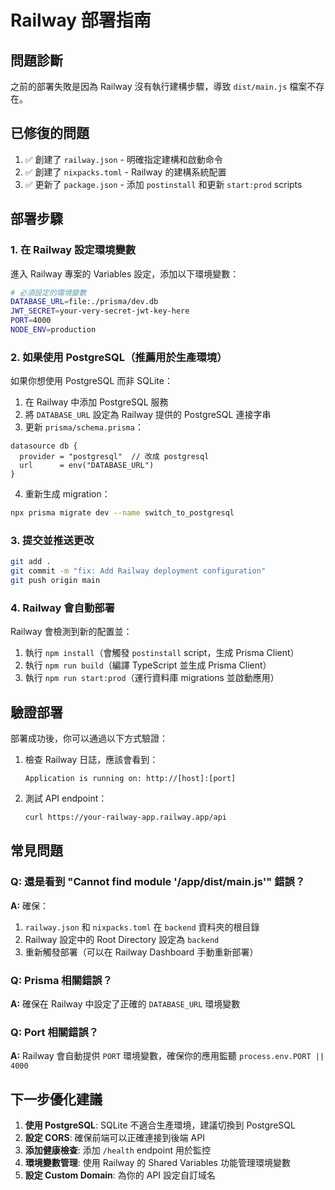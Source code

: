 # Railway 部署指南

## 問題診斷

之前的部署失敗是因為 Railway 沒有執行建構步驟，導致 `dist/main.js` 檔案不存在。

## 已修復的問題

1. ✅ 創建了 `railway.json` - 明確指定建構和啟動命令
2. ✅ 創建了 `nixpacks.toml` - Railway 的建構系統配置
3. ✅ 更新了 `package.json` - 添加 `postinstall` 和更新 `start:prod` scripts

## 部署步驟

### 1. 在 Railway 設定環境變數

進入 Railway 專案的 Variables 設定，添加以下環境變數：

```bash
# 必須設定的環境變數
DATABASE_URL=file:./prisma/dev.db
JWT_SECRET=your-very-secret-jwt-key-here
PORT=4000
NODE_ENV=production
```

### 2. 如果使用 PostgreSQL（推薦用於生產環境）

如果你想使用 PostgreSQL 而非 SQLite：

1. 在 Railway 中添加 PostgreSQL 服務
2. 將 `DATABASE_URL` 設定為 Railway 提供的 PostgreSQL 連接字串
3. 更新 `prisma/schema.prisma`：

```prisma
datasource db {
  provider = "postgresql"  // 改成 postgresql
  url      = env("DATABASE_URL")
}
```

4. 重新生成 migration：
```bash
npx prisma migrate dev --name switch_to_postgresql
```

### 3. 提交並推送更改

```bash
git add .
git commit -m "fix: Add Railway deployment configuration"
git push origin main
```

### 4. Railway 會自動部署

Railway 會檢測到新的配置並：
1. 執行 `npm install`（會觸發 `postinstall` script，生成 Prisma Client）
2. 執行 `npm run build`（編譯 TypeScript 並生成 Prisma Client）
3. 執行 `npm run start:prod`（運行資料庫 migrations 並啟動應用）

## 驗證部署

部署成功後，你可以通過以下方式驗證：

1. 檢查 Railway 日誌，應該會看到：
   ```
   Application is running on: http://[host]:[port]
   ```

2. 測試 API endpoint：
   ```bash
   curl https://your-railway-app.railway.app/api
   ```

## 常見問題

### Q: 還是看到 "Cannot find module '/app/dist/main.js'" 錯誤？

**A:** 確保：
1. `railway.json` 和 `nixpacks.toml` 在 `backend` 資料夾的根目錄
2. Railway 設定中的 Root Directory 設定為 `backend`
3. 重新觸發部署（可以在 Railway Dashboard 手動重新部署）

### Q: Prisma 相關錯誤？

**A:** 確保在 Railway 中設定了正確的 `DATABASE_URL` 環境變數

### Q: Port 相關錯誤？

**A:** Railway 會自動提供 `PORT` 環境變數，確保你的應用監聽 `process.env.PORT || 4000`

## 下一步優化建議

1. **使用 PostgreSQL**: SQLite 不適合生產環境，建議切換到 PostgreSQL
2. **設定 CORS**: 確保前端可以正確連接到後端 API
3. **添加健康檢查**: 添加 `/health` endpoint 用於監控
4. **環境變數管理**: 使用 Railway 的 Shared Variables 功能管理環境變數
5. **設定 Custom Domain**: 為你的 API 設定自訂域名

